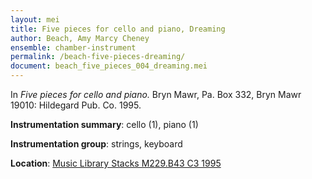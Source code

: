 ```yaml
---
layout: mei
title: Five pieces for cello and piano, Dreaming 
author: Beach, Amy Marcy Cheney
ensemble: chamber-instrument
permalink: /beach-five-pieces-dreaming/
document: beach_five_pieces_004_dreaming.mei
---
```


In *Five pieces for cello and piano.* Bryn Mawr, Pa. Box 332, Bryn Mawr 19010: Hildegard Pub. Co. 1995.

**Instrumentation summary**: cello (1), piano (1) 

**Instrumentation group**: strings, keyboard

**Location**: <a href="https://tufts.primo.exlibrisgroup.com/permalink/01TUN_INST/1kc9gia/alma991004588699703851" target="_blank">Music Library Stacks M229.B43 C3 1995</a>